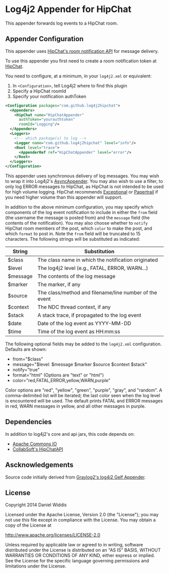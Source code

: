 Log4j2 Appender for HipChat
============================

This appender forwards log events to a HipChat room.

## Appender Configuration

This appender uses [HipChat's room notification API](https://www.hipchat.com/docs/apiv2/method/send_room_notification) for message delivery.

To use this appender you first need to create a room notification token at [HipChat](https://hipchat.com/rooms). 

You need to configure, at a minimum, in your `log4j2.xml` or equivalent:
   1. In `<Configuration>`, tell Log4j2 where to find this plugin
   2. Specify a HipChat roomId
   3. Specify your notification authToken 

```xml
<Configuration packages="com.github.log4j2hipchat">
  <Appenders>
    <HipChat name="HipChatAppender" 
      authToken="yourauthtoken" 
      roomId="Logging"/>
  </Appenders>
  <Loggers>
    <!-- which package(s) to log -->
    <Logger name="com.github.log4j2hipchat" level="info"/>
    <Root level="trace">
      <AppenderRef ref="HipChatAppender" level="error"/>
    </Root>
  </Loggers>
</Configuration>
```

This appender uses synchronous delivery of log messages. 
You may wish to wrap it into Log4j2's [AsyncAppender](http://logging.apache.org/log4j/2.x/manual/appenders.html#AsyncAppender). 
You may also wish to use a filter, to only log ERROR messages to HipChat, as HipChat is not intended to be used for high volume logging.
HipChat recommends [Exceptional](http://exceptional.io/) or [Papertrail](http://papertrailapp.com/) if you need higher volume than this appender will support.

In addition to the above minimum configuration, you may specify which components of the log event notification to include in either the `from` field (the username the message is posted from) and the `message` field (the contents of the notification). You may also choose whether to `notify` HipChat room members of the post, which `color` to make the post, and which `format` to post in. Note the `from` field will be truncated to 15 characters.  The following strings will be substituted as indicated:

String  | Substitution
------- | -------------
$class | The class name in which the notification originated
$level | The log4j2 level (e.g., FATAL, ERROR, WARN...)
$message | The contents of the log message
$marker | The marker, if any
$source | The class/method and filename/line number of the event 
$context | The NDC thread context, if any
$stack | A stack trace, if propagated to the log event
$date | Date of the log event as YYYY-MM-DD
$time | Time of the log event as HH:mm:ss
   
The following optional fields may be added to the `log4j2.xml` configuration. Defaults are shown:
* from="$class"
* message="$level: $message $marker $source $context $stack"
* notify="true"
* format="html" (Options are "text" or "html")
* color="red,FATAL,ERROR,yellow,WARN,purple" 
   
 Color options are "red", "yellow", "green", "purple", "gray", and "random". 
 A comma-delimited list will be iterated; the last color seen when the log level is encountered will be used.
 The default prints FATAL and ERROR messages in red, WARN messages in yellow, and all other messages in purple.

## Dependencies

In addition to log4j2's core and api jars, this code depends on:
   - [Apache Commons IO](http://commons.apache.org/proper/commons-io/)
   - [CollabSoft's HipChatAPI](https://bitbucket.org/collabsoft/hipchatapi/) 

## Ascknowledgements

Source code initially derived from [Graylog2's log4j2 Gelf Appender](https://github.com/Graylog2/log4j2-gelf).

## License

Copyright 2014 Daniel Widdis

Licensed under the Apache License, Version 2.0 (the "License");
you may not use this file except in compliance with the License.
You may obtain a copy of the License at

   http://www.apache.org/licenses/LICENSE-2.0

Unless required by applicable law or agreed to in writing, software
distributed under the License is distributed on an "AS IS" BASIS,
WITHOUT WARRANTIES OR CONDITIONS OF ANY KIND, either express or implied.
See the License for the specific language governing permissions and
limitations under the License.
